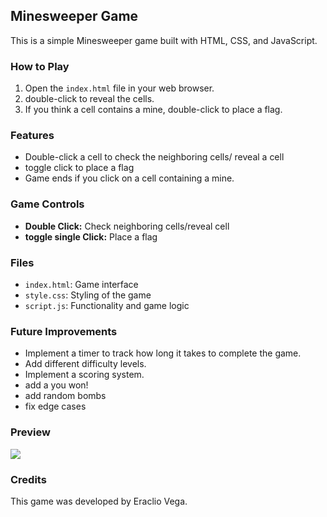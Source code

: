 
## Minesweeper Game

This is a simple Minesweeper game built with HTML, CSS, and JavaScript.

### How to Play

1. Open the `index.html` file in your web browser.
2. double-click to reveal the cells.
3. If you think a cell contains a mine, double-click to place a flag.

### Features

- Double-click a cell to check the neighboring cells/ reveal a cell
- toggle click to place a flag
- Game ends if you click on a cell containing a mine.

### Game Controls
- **Double Click:** Check neighboring cells/reveal cell
- **toggle single Click:** Place a flag

### Files

- `index.html`: Game interface
- `style.css`: Styling of the game
- `script.js`: Functionality and game logic

### Future Improvements

- Implement a timer to track how long it takes to complete the game.
- Add different difficulty levels.
- Implement a scoring system.
- add a you won!
- add random bombs 
- fix edge cases

### Preview

![](./assets/Screenshot%202023-11-03%20at%209.18.51 AM.png)

### Credits

This game was developed by Eraclio Vega. 